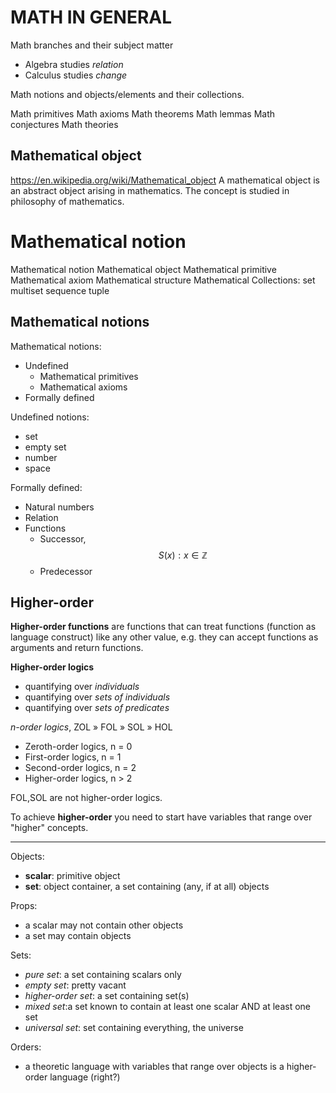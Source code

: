 # MATH IN GENERAL

Math branches and their subject matter
- Algebra studies *relation*
- Calculus studies *change*



Math notions and objects/elements and their collections.

Math primitives
Math axioms
Math theorems
Math lemmas
Math conjectures
Math theories


## Mathematical object
https://en.wikipedia.org/wiki/Mathematical_object
A mathematical object is an abstract object arising in mathematics. The concept is studied in philosophy of mathematics.


# Mathematical notion

Mathematical notion
Mathematical object
Mathematical primitive
Mathematical axiom
Mathematical structure
Mathematical Collections: set multiset sequence tuple


## Mathematical notions

Mathematical notions:
* Undefined
  * Mathematical primitives
  * Mathematical axioms
* Formally defined


Undefined notions:
  - set
  - empty set
  - number
  - space


Formally defined:
  - Natural numbers
  - Relation
  - Functions
    - Successor, $$S(x): x \in \mathbb{Z}$$
    - Predecessor



## Higher-order

**Higher-order functions** are functions that can treat functions (function as language construct) like any other value, e.g. they can accept functions as arguments and return functions.

**Higher-order logics**
- quantifying over *individuals*
- quantifying over *sets of individuals*
- quantifying over *sets of predicates*

*n-order logics*, ZOL » FOL » SOL » HOL
- Zeroth-order logics, n = 0
- First-order  logics, n = 1
- Second-order logics, n = 2
- Higher-order logics, n > 2

FOL,SOL are not higher-order logics.


To achieve **higher-order** you need to start have variables that range over "higher" concepts.


---

Objects:
* **scalar**: primitive object
* **set**: object container, a set containing (any, if at all) objects

Props:
- a scalar may not contain other objects
- a set may contain objects

Sets:
- *pure set*: a set containing scalars only
- *empty set*: pretty vacant
- *higher-order set*: a set containing set(s)
- *mixed set*:a set known to contain at least one scalar AND at least one set
- *universal set*: set containing everything, the universe

Orders:
- a theoretic language with variables that range over objects is a higher-order language (right?)
